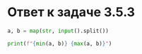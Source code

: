 # Ответ к задаче 3.5.3

```python
a, b = map(str, input().split())

print(f"{min(a, b)} {max(a, b)}")
```
